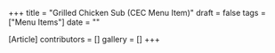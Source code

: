 +++
title = "Grilled Chicken Sub (CEC Menu Item)"
draft = false
tags = ["Menu Items"]
date = ""

[Article]
contributors = []
gallery = []
+++